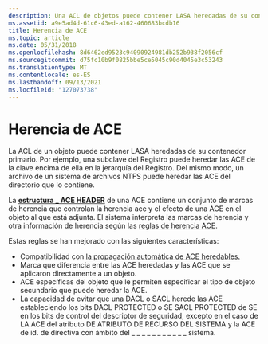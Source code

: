 ```yaml
---
description: Una ACL de objetos puede contener LASA heredadas de su contenedor primario.
ms.assetid: a9e5ad4d-61c6-43ed-a162-460683bcdb16
title: Herencia de ACE
ms.topic: article
ms.date: 05/31/2018
ms.openlocfilehash: 8d6462ed9523c94090924981db252b938f2056cf
ms.sourcegitcommit: d75fc10b9f0825bbe5ce5045c90d4045e3c53243
ms.translationtype: MT
ms.contentlocale: es-ES
ms.lasthandoff: 09/13/2021
ms.locfileid: "127073738"
---
```

# <a name="ace-inheritance"></a>Herencia de ACE

La ACL de un objeto puede contener LASA heredadas de su contenedor primario. Por ejemplo, una subclave del Registro puede heredar las ACE de la clave encima de ella en la jerarquía del Registro. Del mismo modo, un archivo de un sistema de archivos NTFS puede heredar las ACE del directorio que lo contiene.

La [**estructura \_ ACE HEADER**](/windows/desktop/api/Winnt/ns-winnt-ace_header) de una ACE contiene un conjunto de marcas de herencia que controlan la herencia ace y el efecto de una ACE en el objeto al que está adjunta. El sistema interpreta las marcas de herencia y otra información de herencia según las [reglas de herencia ACE](ace-inheritance-rules.md).

Estas reglas se han mejorado con las siguientes características:

-   Compatibilidad con [la propagación automática de ACE heredables.](automatic-propagation-of-inheritable-aces.md)
-   Marca que diferencia entre las ACE heredadas y las ACE que se aplicaron directamente a un objeto.
-   ACE específicas del objeto que le permiten especificar el tipo de objeto secundario que puede heredar la ACE.
-   La capacidad de evitar que una DACL o SACL herede las ACE estableciendo los bits DACL PROTECTED o SE SACL PROTECTED de SE en los bits de control del descriptor de seguridad, excepto en el caso de LA ACE del atributo DE ATRIBUTO DE RECURSO DEL SISTEMA y la ACE de id. de directiva con ámbito del \_ \_ \_ \_ [](/windows/desktop/SecGloss/s-gly) \_ \_ \_ \_ \_ \_ \_ sistema.

 

 
